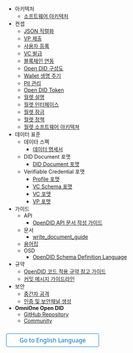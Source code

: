 - 아키텍처
  - [소프트웨어 아키텍처](/V1.0.0/docs/architecture/Software%20Architecture_ko.md)
- 컨셉
  - [JSON 직렬화](/V1.0.0/docs/concepts/JSON_serialization_ko.md)
  - [VP 제출](/V1.0.0/docs/concepts/Presentation%20of%20VP_ko.md)
  - [사용자 등록](/V1.0.0/docs/concepts/User%20Registration_ko.md)
  - [VC 발급](/V1.0.0/docs/concepts/VC%20Issuance_ko.md)
  - [블록체인 연동](/V1.0.0/docs/concepts/blockchain_access_ko.md)
  - [Open DID 구성도](/V1.0.0/docs/concepts/components_ko.md)
  - [Wallet 생명 주기](/V1.0.0/docs/concepts/life_cycle_ko.md)
  - [PII 관리](/V1.0.0/docs/concepts/manage_pii_ko.md)
  - [Open DID Token](/V1.0.0/docs/concepts/token_ko.md)
  - [월렛 설명](/V1.0.0/docs/concepts/wallet_ko.md)
  - [월렛 인터페이스](/V1.0.0/docs/concepts/wallet_interface_ko.md)
  - [월렛 잠금](/V1.0.0/docs/concepts/wallet_lock_policy_ko.md)
  - [월렛 정책](/V1.0.0/docs/concepts/wallet_policy_ko.md)
  - [월렛 소프트웨어 아키텍쳐](/V1.0.0/docs/concepts/wallet_sw_architecture_ko.md)
- 데이터 표준
  - 데이터 스펙
    - [데이터 명세서](/V1.0.0/docs/data%20standard/data%20specification/Data%20Specification_ko.md)
  - DID Document 포맷
    - [DID Document 포맷](/V1.0.0/docs/data%20standard/did%20document%20format/DID%20Document%20format_ko.md)
  - Verifiable Credential 포맷
    - [Profile 포맷](/V1.0.0/docs/data%20standard/verifiable%20credential%20format/Profile%20format_ko.md)
    - [VC Schema 포맷](/V1.0.0/docs/data%20standard/verifiable%20credential%20format/VC%20Schema%20format_ko.md)
    - [VC 포맷](/V1.0.0/docs/data%20standard/verifiable%20credential%20format/VC%20format_ko.md)
    - [VP 포맷](/V1.0.0/docs/data%20standard/verifiable%20credential%20format/VP%20format_ko.md)
- 가이드
  - API
    - [OpenDID API 문서 작성 가이드](/V1.0.0/docs/guide/api/API%20Documentation%20Writing%20Guide_ko.md)
  - 문서
    - [write_document_guide](/V1.0.0/docs/guide/docs/write_document_guide.md)
  - [용어집](/V1.0.0/docs/guide/glossary.md)
  - OSD
    - [OpenDID Schema Definition Language](/V1.0.0/docs/guide/osd/OpenDID%20Schema%20Definition%20Language_ko.md)
- 규약
  - [OpenDID 코드 적용 규약 참고 가이드](/V1.0.0/docs/rules/coding_style_ko.md)
  - [커밋 메시지 가이드라인](/V1.0.0/docs/rules/git_code_commit_rule_ko.md)
- 보안
  - [중간자 공격](/V1.0.0/docs/security/MitM_ko.md)
  - [인증 및 보안채널 생성](/V1.0.0/docs/security/authentication_ko.md)
- **OmniOne Open DID**
  - [GitHub Repository](https://github.com/OmniOneID)
  - [Community](https://opendid.omnione.net/community)

<script>
  function goToEnglishLanguage() {
    const currentUrl = window.location.href;
    const newUrl = currentUrl.replace(/\/_ko\//g, '').replace(/\/\/ko\/\//g, '\/en\/');

    if (currentUrl !== newUrl) {
      window.location.href = newUrl;
    }
  }
</script>
<form action="return goToEnglishLanguage();" target="_blank">
  <input type="submit" value="Go to English Language" style="cursor: pointer;margin-top:12px;padding:6px;width:250px;background-color:#FFFFFF;border:1px solid #0374B5;border-radius:.25rem;color:#0374B5;display:inline-block;font-family:system-ui,sans-serif;text-align:center;text-decoration:none;font-size:16px;-webkit-text-size-adjust:none;mso-hide:all;" />
</form>
